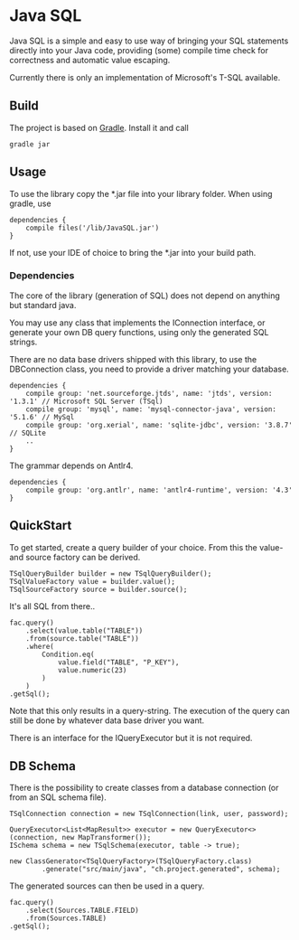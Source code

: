 # Java SQL #

Java SQL is a simple and easy to use way of bringing your SQL statements directly into your Java code, providing (some) compile time check for correctness and automatic value escaping.

Currently there is only an implementation of Microsoft's T-SQL available.

## Build ##

The project is based on [Gradle](https://gradle.org/). Install it and call

    gradle jar
    
## Usage ##

To use the library copy the *.jar file into your library folder. When using gradle, use

    dependencies {
        compile files('/lib/JavaSQL.jar')
    }

If not, use your IDE of choice to bring the *.jar into your build path.

### Dependencies ###

The core of the library (generation of SQL) does not depend on anything but standard java.

You may use any class that implements the IConnection interface, or generate your own DB query functions, using only the generated SQL strings.

There are no data base drivers shipped with this library, to use the DBConnection class, you need to provide a driver matching your database.

    dependencies {
        compile group: 'net.sourceforge.jtds', name: 'jtds', version: '1.3.1' // Microsoft SQL Server (TSql)
        compile group: 'mysql', name: 'mysql-connector-java', version: '5.1.6' // MySql
        compile group: 'org.xerial', name: 'sqlite-jdbc', version: '3.8.7' // SQLite
        ..
    }

The grammar depends on Antlr4.

    dependencies {
        compile group: 'org.antlr', name: 'antlr4-runtime', version: '4.3'
    }

## QuickStart ##

To get started, create a query builder of your choice. From this the value- and source factory can be derived.

    TSqlQueryBuilder builder = new TSqlQueryBuilder();
    TSqlValueFactory value = builder.value();
    TSqlSourceFactory source = builder.source();

It's all SQL from there..

    fac.query()
        .select(value.table("TABLE"))
        .from(source.table("TABLE"))
        .where(
            Condition.eq(
                value.field("TABLE", "P_KEY"),
                value.numeric(23)
            )
        )
    .getSql();

Note that this only results in a query-string. The execution of the query can still be done by whatever data base driver you want.

There is an interface for the IQueryExecutor but it is not required.

## DB Schema ##

There is the possibility to create classes from a database connection (or from an SQL schema file).

    TSqlConnection connection = new TSqlConnection(link, user, password);
    
    QueryExecutor<List<MapResult>> executor = new QueryExecutor<>(connection, new MapTransformer());
    ISchema schema = new TSqlSchema(executor, table -> true);
    
    new ClassGenerator<TSqlQueryFactory>(TSqlQueryFactory.class)
            .generate("src/main/java", "ch.project.generated", schema);

The generated sources can then be used in a query.

    fac.query()
        .select(Sources.TABLE.FIELD)
        .from(Sources.TABLE)
    .getSql();
